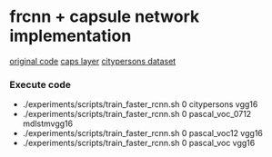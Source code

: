 # frcnn + capsule network implementation

[original code](https://github.com/endernewton/tf-faster-rcnn)
[caps layer](https://github.com/naturomics/CapsLayer)
[citypersons dataset](https://bitbucket.org/shanshanzhang/citypersons/src/f44d4e585d51d0c3fd7992c8fb913515b26d4b5a/evaluation/eval_script/?at=default)

### Execute code
* ./experiments/scripts/train_faster_rcnn.sh 0 citypersons vgg16
* ./experiments/scripts/train_faster_rcnn.sh 0 pascal_voc_0712 mdlstmvgg16
* ./experiments/scripts/train_faster_rcnn.sh 0 pascal_voc12 vgg16
* ./experiments/scripts/train_faster_rcnn.sh 0 pascal_voc vgg16